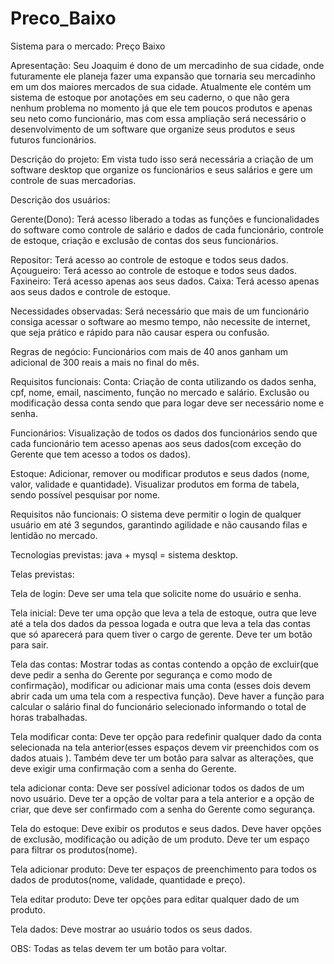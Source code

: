 # Preco_Baixo
Sistema para o mercado: Preço Baixo

Apresentação: Seu Joaquim é dono de um mercadinho de sua cidade, onde futuramente ele planeja fazer uma expansão que tornaria seu mercadinho em um dos maiores mercados de sua cidade. Atualmente ele contém um sistema de estoque por anotações em seu caderno, o que não gera nenhum problema no momento já que ele tem poucos produtos e apenas seu neto como funcionário, mas com essa ampliação será necessário o desenvolvimento de um software que organize seus produtos e seus futuros funcionários.

Descrição do projeto: Em vista tudo isso será necessária a criação de um software desktop que organize os funcionários e seus salários e gere um controle de suas mercadorias.

Descrição dos usuários:

Gerente(Dono): Terá acesso liberado a todas as funções e funcionalidades do software como controle de salário e dados de cada funcionário, controle de estoque, criação e exclusão de contas dos seus funcionários.

Repositor: Terá acesso ao controle de estoque e todos seus dados. Açougueiro: Terá acesso ao controle de estoque e todos seus dados. Faxineiro: Terá acesso apenas aos seus dados.
Caixa: Terá acesso apenas aos seus dados e controle de estoque.

Necessidades observadas: Será necessário que mais de um funcionário consiga acessar o software ao mesmo tempo, não necessite de internet, que seja prático e rápido para não causar espera ou confusão.

Regras de negócio: Funcionários com mais de 40 anos ganham um adicional de 300 reais a mais no final do mês.

Requisitos funcionais:
Conta:
Criação de conta utilizando os dados senha, cpf, nome, email, nascimento, função no mercado e salário.
Exclusão ou modificação dessa conta sendo que para logar deve ser necessário nome e senha.

Funcionários:
Visualização de todos os dados dos funcionários sendo que cada funcionário tem acesso apenas aos seus dados(com exceção do Gerente que tem acesso a todos os dados).

Estoque:
Adicionar, remover ou modificar produtos e seus dados (nome, valor, validade e quantidade).
Visualizar produtos em forma de tabela, sendo possível pesquisar por nome.

Requisitos não funcionais:
O sistema deve permitir o login de qualquer usuário em até 3 segundos, garantindo agilidade e não causando filas e lentidão no mercado.

Tecnologias previstas: java + mysql = sistema desktop. 

Telas previstas:

Tela de login:
Deve ser uma tela que solicite nome do usuário e senha.

Tela inicial:
Deve ter uma opção que leva a tela de estoque, outra que leve até a tela dos dados da pessoa logada e outra que leva a tela das contas que só aparecerá para quem tiver o cargo de gerente.
Deve ter um botão para sair.

Tela das contas:
Mostrar todas as contas contendo a opção de excluir(que deve pedir a senha do Gerente por segurança e como modo de confirmação), modificar ou adicionar mais uma conta (esses dois devem abrir cada um uma tela com a respectiva função).
Deve haver a função para calcular o salário final do funcionário selecionado informando o total de horas trabalhadas.


Tela modificar conta:
Deve ter opção para redefinir qualquer dado da conta selecionada na tela anterior(esses espaços devem vir preenchidos com os dados atuais ).
Também deve ter um botão para salvar as alterações, que deve exigir uma confirmação com a senha do Gerente.

tela adicionar conta:
Deve ser possível adicionar todos os dados de um novo usuário.
Deve ter a opção de voltar para a tela anterior e a opção de criar, que deve ser confirmado com a senha do Gerente como segurança.

Tela do estoque:
Deve exibir os produtos e seus dados.
Deve haver opções de exclusão, modificação ou adição de um produto. Deve ter um espaço para filtrar os produtos(nome).

Tela adicionar produto:
Deve ter espaços de preenchimento para todos os dados de produtos(nome, validade, quantidade e preço).

Tela editar produto:
Deve ter opções para editar qualquer dado de um produto.

Tela dados:
Deve mostrar ao usuário todos os seus dados.

OBS: Todas as telas devem ter um botão para voltar.
